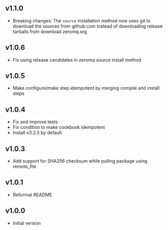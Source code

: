 ## v1.1.0

* Breaking changes: The `source` installation method now uses git to download
  the sources from github.com instead of downloading release tarballs from
  download.zeromq.org

## v1.0.6

* Fix using release candidates in zeromq source install method

## v1.0.5

* Make configure/make step idempotent by merging compile and install steps

## v1.0.4

* Fix and improve tests
* Fix condition to make cookbook idempotent
* Install v3.2.5 by default

## v1.0.3

* Add support for SHA256 checksum while pulling package using remote_file

## v1.0.1

* Reformat README

## v1.0.0

* Initial version
